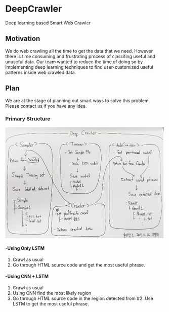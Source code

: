 # DeepCrawler
Deep learning based Smart Web Crawler

## Motivation
We do web crawling all the time to get the data that we need. However there is time consuming and frustrating process of classifing useful and unuseful data. Our team wanted to reduce the time of doing so by implementing deep learning techniques to find user-customized useful patterns inside web crawled data.
## Plan
We are at the stage of planning out smart ways to solve this problem. Please contact us if you have any idea.

### Primary Structure
<img src="./img/idea2.png" alt="idea" width="500"/>

#### -Using Only LSTM
1. Crawl as usual
2. Go through HTML source code and get the most useful phrase.

#### -Using CNN + LSTM
1. Crawl as usual
2. Using CNN find the most likely region
3. Go through HTML source code in the region detected from #2. Use LSTM to get the most useful phrase.
